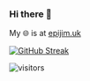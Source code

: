 ### Hi there 👋

My 🌐  is at [epijim.uk](https://epijim.uk)

<!--
**epijim/epijim** is a ✨ _special_ ✨ repository because its `README.md` (this file) appears on your GitHub profile.

Here are some ideas to get you started:

- 🔭 I’m currently working on ...
- 🌱 I’m currently learning ...
- 👯 I’m looking to collaborate on ...
- 🤔 I’m looking for help with ...
- 💬 Ask me about ...
- 📫 How to reach me: ...
- 😄 Pronouns: ...
- ⚡ Fun fact: ...
-->

[![GitHub Streak](http://github-readme-streak-stats.herokuapp.com?user=epijim&date_format=M%20j%5B%2C%20Y%5D)](https://git.io/streak-stats)


![visitors](https://visitor-badge.glitch.me/badge?page_id=epijim.epijim&left_color=green&right_color=red)
